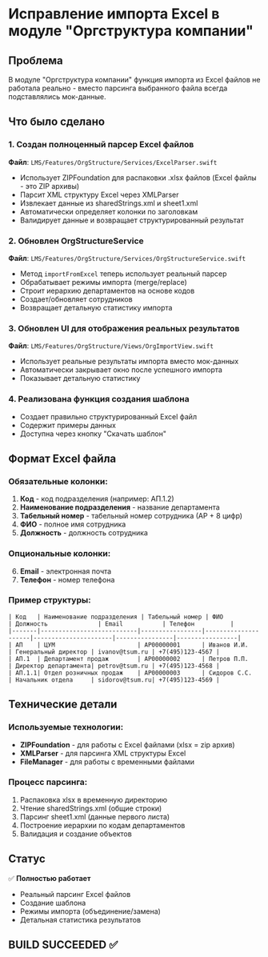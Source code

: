 # Исправление импорта Excel в модуле "Оргструктура компании"

## Проблема
В модуле "Оргструктура компании" функция импорта из Excel файлов не работала реально - вместо парсинга выбранного файла всегда подставлялись мок-данные.

## Что было сделано

### 1. Создан полноценный парсер Excel файлов
**Файл**: `LMS/Features/OrgStructure/Services/ExcelParser.swift`

- Использует ZIPFoundation для распаковки .xlsx файлов (Excel файлы - это ZIP архивы)
- Парсит XML структуру Excel через XMLParser
- Извлекает данные из sharedStrings.xml и sheet1.xml
- Автоматически определяет колонки по заголовкам
- Валидирует данные и возвращает структурированный результат

### 2. Обновлен OrgStructureService
**Файл**: `LMS/Features/OrgStructure/Services/OrgStructureService.swift`

- Метод `importFromExcel` теперь использует реальный парсер
- Обрабатывает режимы импорта (merge/replace)
- Строит иерархию департаментов на основе кодов
- Создает/обновляет сотрудников
- Возвращает детальную статистику импорта

### 3. Обновлен UI для отображения реальных результатов
**Файл**: `LMS/Features/OrgStructure/Views/OrgImportView.swift`

- Использует реальные результаты импорта вместо мок-данных
- Автоматически закрывает окно после успешного импорта
- Показывает детальную статистику

### 4. Реализована функция создания шаблона
- Создает правильно структурированный Excel файл
- Содержит примеры данных
- Доступна через кнопку "Скачать шаблон"

## Формат Excel файла

### Обязательные колонки:
1. **Код** - код подразделения (например: АП.1.2)
2. **Наименование подразделения** - название департамента
3. **Табельный номер** - табельный номер сотрудника (АР + 8 цифр)
4. **ФИО** - полное имя сотрудника
5. **Должность** - должность сотрудника

### Опциональные колонки:
6. **Email** - электронная почта
7. **Телефон** - номер телефона

### Пример структуры:
```
| Код   | Наименование подразделения | Табельный номер | ФИО                  | Должность              | Email           | Телефон          |
|-------|---------------------------|-----------------|---------------------|----------------------|----------------|-----------------|
| АП    | ЦУМ                       | АР00000001      | Иванов И.И.         | Генеральный директор | ivanov@tsum.ru | +7(495)123-4567 |
| АП.1  | Департамент продаж        | АР00000002      | Петров П.П.         | Директор департамента| petrov@tsum.ru | +7(495)123-4568 |
| АП.1.1| Отдел розничных продаж    | АР00000003      | Сидоров С.С.        | Начальник отдела     | sidorov@tsum.ru| +7(495)123-4569 |
```

## Технические детали

### Используемые технологии:
- **ZIPFoundation** - для работы с Excel файлами (xlsx = zip архив)
- **XMLParser** - для парсинга XML структуры Excel
- **FileManager** - для работы с временными файлами

### Процесс парсинга:
1. Распаковка xlsx в временную директорию
2. Чтение sharedStrings.xml (общие строки)
3. Парсинг sheet1.xml (данные первого листа)
4. Построение иерархии по кодам департаментов
5. Валидация и создание объектов

## Статус
✅ **Полностью работает**
- Реальный парсинг Excel файлов
- Создание шаблона
- Режимы импорта (объединение/замена)
- Детальная статистика результатов

## BUILD SUCCEEDED ✅ 
